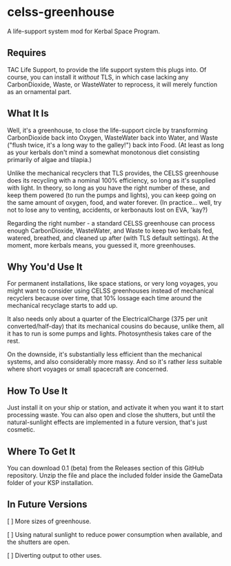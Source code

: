 celss-greenhouse
================

A life-support system mod for Kerbal Space Program.

Requires
--------

TAC Life Support, to provide the life support system this plugs into. Of course, you can install it _without_
TLS, in which case lacking any CarbonDioxide, Waste, or WasteWater to reprocess, it will merely function as an
ornamental part.

What It Is
----------

Well, it's a greenhouse, to close the life-support circle by transforming CarbonDioxide back into Oxygen, WasteWater
back into Water, and Waste ("flush twice, it's a long way to the galley!") back into Food. (At least as long as your
kerbals don't mind a somewhat monotonous diet consisting primarily of algae and tilapia.)

Unlike the mechanical recyclers that TLS provides, the CELSS greenhouse does its recycling with a nominal 100%
efficiency, so long as it's supplied with light. In theory, so long as you have the right number of these, and
keep them powered (to run the pumps and lights), you can keep going on the same amount of oxygen, food, and water
forever. (In practice... well, try not to lose any to venting, accidents, or kerbonauts lost on EVA, 'kay?)

Regarding the right number - a standard CELSS greenhouse can process enough CarbonDioxide, WasteWater, and Waste
to keep two kerbals fed, watered, breathed, and cleaned up after (with TLS default settings). At the moment, more
kerbals means, you guessed it, more greenhouses.

Why You'd Use It
----------------

For permanent installations, like space stations, or very long voyages, you might want to consider using CELSS
greenhouses instead of mechanical recyclers because over time, that 10% lossage each time around the mechanical
recyclage starts to add up.

It also needs only about a quarter of the ElectricalCharge (375 per unit converted/half-day) that its
mechanical cousins do because, unlike them, all it has to run is some pumps and lights. Photosynthesis takes
care of the rest.

On the downside, it's substantially less efficient than the mechanical systems, and also considerably more massy. And
so it's rather _less_ suitable where short voyages or small spacecraft are concerned.

How To Use It
-------------

Just install it on your ship or station, and activate it when you want it to start processing waste. You can also
open and close the shutters, but until the natural-sunlight effects are implemented in a future version, that's
just cosmetic.

Where To Get It
---------------

You can download 0.1 (beta) from the Releases section of this GitHub repository. Unzip the file and place the included folder inside the GameData folder of your KSP installation.

In Future Versions
------------------

[ ] More sizes of greenhouse.

[ ] Using natural sunlight to reduce power consumption when available, and the shutters are open.

[ ] Diverting output to other uses.
